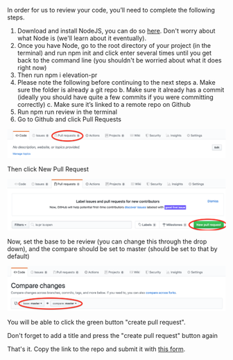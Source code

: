 
In order for us to review your code, you’ll need to complete the following steps.

  

1.  Download and install NodeJS, you can do so [here](https://nodejs.org/en/download/). Don't worry about what Node is (we'll learn about it eventually).
2.  Once you have Node, go to the root directory of your project (in the terminal) and run npm init and click enter several times until you get back to the command line (you shouldn't be worried about what it does right now)
3.  Then run npm i elevation-pr
4.  Please note the following before continuing to the next steps
a.  Make sure the folder is already a git repo
b.  Make sure it already has a commit (ideally you should have quite a few commits if you were committing correctly)
c.  Make sure it’s linked to a remote repo on Github
5.  Run npm run review in the terminal
6.  Go to Github and click Pull Requests

  

![](./1.png)


  

Then click New Pull Request

  

![](./2.png)

  

  

Now, set the base to be review (you can change this through the drop down), and the compare should be set to master (should be set to that by default)

  

![](./3.png)


  

You will be able to click the green button "create pull request".

Don't forget to add a title and press the "create pull request" button again

  

That's it. Copy the link to the repo and submit it with [this form](https://docs.google.com/forms/d/e/1FAIpQLSc0BJtMVATSc83zYCKwnfZX-jHQ6x_A10grsQAXy6nWCVWVOw/viewform).